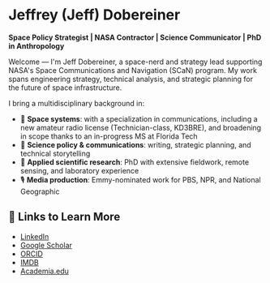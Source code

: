 # Jeffrey (Jeff) Dobereiner

**Space Policy Strategist | NASA Contractor | Science Communicator | PhD in Anthropology**

Welcome — I'm Jeff Dobereiner, a space-nerd and strategy lead supporting NASA's Space Communications and Navigation (SCaN) program. My work spans engineering strategy, technical analysis, and strategic planning for the future of space infrastructure.

I bring a multidisciplinary background in:
- 🚀 **Space systems**: with a specialization in communications, including a new amateur radio license (Technician-class, KD3BRE), and broadening in scope thanks to an in-progress MS at Florida Tech
- 📡 **Science policy & communications**: writing, strategic planning, and technical storytelling
- 🧪 **Applied scientific research**: PhD with extensive fieldwork, remote sensing, and laboratory experience
- 🎙️ **Media production**: Emmy-nominated work for PBS, NPR, and National Geographic

## 🔗 Links to Learn More
- [LinkedIn](https://www.linkedin.com/in/jeffrey-dobereiner-phd/)
- [Google Scholar](https://scholar.google.com/citations?hl=en&user=ctBO6NwAAAAJ)
- [ORCID](https://orcid.org/0009-0008-1928-9867)
- [IMDB](https://www.imdb.com/name/nm9349550/)
- [Academia.edu](https://nasa.academia.edu/JeffreyDobereiner)
